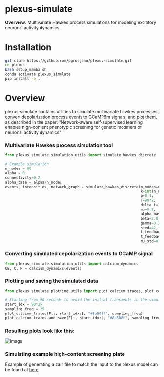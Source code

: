 # plexus-simulate
**Overview**: Multivariate Hawkes process simulations for modeling excititory neuronal activity dynamics

# Installation
```bash
git clone https://github.com/pgrosjean/plexus-simulate.git
cd plexus
bash setup_mamba.sh
conda activate plexus_simulate
pip install -e .
```

# Overview
plexus-simulate contains utilities to simulate multivariate hawkes processes, convert depolarization process events to GCaMP6m signals, and plot them, as described in the paper: "Network-aware self-supervised learning enables high-content phenotypic screening for genetic modifiers of neuronal activity dynamics"

### Multivariate Hawkes process simulation tool

```python
from plexus_simulate.simulation_utils import simulate_hawkes_discrete

# Example simulation
n_nodes = 60
alpha = 0
connectivity=0.2
alpha_base = alpha/n_nodes
events, intensities, network_graph = simulate_hawkes_discrete(n_nodes=n_nodes,
                                                              k=int(n_nodes*connectivity),
                                                              p=0.1,
                                                              T=90*2,
                                                              delta_t=1/25,
                                                              mu=0.2,
                                                              alpha_base=alpha_base,
                                                              beta=2.0,
                                                              gamma=0.2,
                                                              seed=42,
                                                              t_feedback_beta=1,
                                                              t_feedback_gamma=20,
                                                              mu_std=0.2)
```

### Converting simulated depolarization events to GCaMP signal
```python
from plexus_simulate.simulation_utils import calcium_dynamics
CB, C, F = calcium_dynamics(events)
```

### Plotting and saving the simulated data
```python
from plexus_simulate.plotting_utils import plot_calcium_traces, plot_calcium_traces_and_save

# Starting from 90 seconds to avoid the initial transients in the simulation
start_idx = 90*25
sampling_freq = 25
plot_calcium_traces(F[:, start_idx:], "#8a508f", sampling_freq)
plot_calcium_traces_and_save(F[:, start_idx:], "#8a508f", sampling_freq, './simulation_plots/simulation_1.pdf')
```
### Resulting plots look like this:
![image](https://github.com/user-attachments/assets/8abfabfa-b192-4f08-ba49-e0a1726c9067)


### Simulating example high-content screening plate
Example of generating a zarr file to match the input to the plexus model can be found at [here]()
